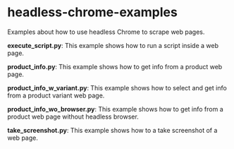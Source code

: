 # headless-chrome-examples
Examples about how to use headless Chrome to scrape web pages.

**execute_script.py**: This example shows how to run a script inside a web page.

**product_info.py**: This example shows how to get info from a product web page.

**product_info_w_variant.py**: This example shows how to select and get info from a product variant web page.

**product_info_wo_browser.py**: This example shows how to get info from a product web page without headless browser.

**take_screenshot.py**: This example shows how to a take screenshot of a web page.
